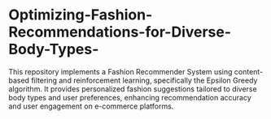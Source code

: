 # Optimizing-Fashion-Recommendations-for-Diverse-Body-Types-
 This repository implements a Fashion Recommender System using content-based filtering and reinforcement learning, specifically the Epsilon Greedy algorithm. It provides personalized fashion suggestions tailored to diverse body types and user preferences, enhancing recommendation accuracy and user engagement on e-commerce platforms.
